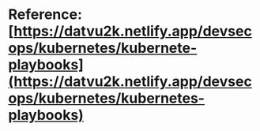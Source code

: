 # Reference: [https://datvu2k.netlify.app/devsecops/kubernetes/kubernete-playbooks](https://datvu2k.netlify.app/devsecops/kubernetes/kubernetes-playbooks)
